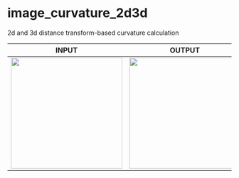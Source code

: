 # image_curvature_2d3d
2d and 3d distance transform-based curvature calculation<br/>

| INPUT | OUTPUT |
| ------------- | ------------- |
| <img src="https://github.com/BoguslawObara/image_curvature_2d3d/blob/master/im/macular_hole_2d.png" width="250">  | <img src="https://github.com/BoguslawObara/image_curvature_2d3d/blob/master/im/macular_hole_curve_2d.png" width="250"> |